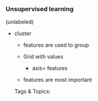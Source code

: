 ### Unsupervised learning
(unlabeled)

- cluster

	- features are used to group
	- Grid with values

		- axis= features

	- features are most important


   Tags & Topics:
   